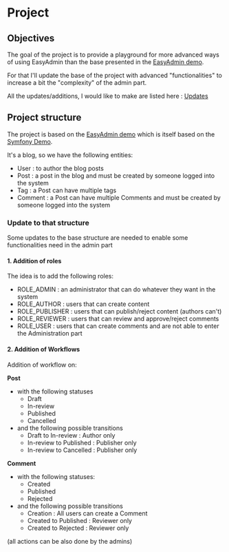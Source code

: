 # Project
## Objectives
The goal of the project is to provide a playground for more advanced ways of using EasyAdmin than the base presented in the [EasyAdmin demo][1].

For that I'll update the base of the project with advanced "functionalities" to increase a bit the "complexity" of the admin part.

All the updates/additions, I would like to make are listed here : [Updates](easyadmin_updates.md)

## Project structure

The project is based on the [EasyAdmin demo][1] which is itself based on the [Symfony Demo][2].

It's a blog, so we have the following entities:
- User : to author the blog posts
- Post : a post in the blog and must be created by someone logged into the system
- Tag : a Post can have multiple tags
- Comment : a Post can have multiple Comments and must be created by someone logged into the system

### Update to that structure
Some updates to the base structure are needed to enable some functionalities need in the admin part

#### 1. Addition of roles
The idea is to add the following roles:
- ROLE_ADMIN : an administrator that can do whatever they want in the system
- ROLE_AUTHOR : users that can create content
- ROLE_PUBLISHER : users that can publish/reject content (authors can't)
- ROLE_REVIEWER : users that can review and approve/reject comments
- ROLE_USER : users that can create comments and are not able to enter the Administration part

#### 2. Addition of Workflows
Addition of workflow on:

**Post**
- with the following statuses
  - Draft
  - In-review
  - Published
  - Cancelled
- and the following possible transitions
  - Draft to In-review : Author only
  - In-review to Published :  Publisher only
  - In-review to Cancelled :  Publisher only

**Comment**
- with the following statuses:
    - Created
    - Published
    - Rejected
- and the following possible transitions
    - Creation : All users can create a Comment
    - Created to Published :  Reviewer only
    - Created to Rejected :  Reviewer only

(all actions can be also done by the admins)

[1]: https://github.com/EasyCorp/easyadmin-demo
[2]: https://github.com/symfony/demo